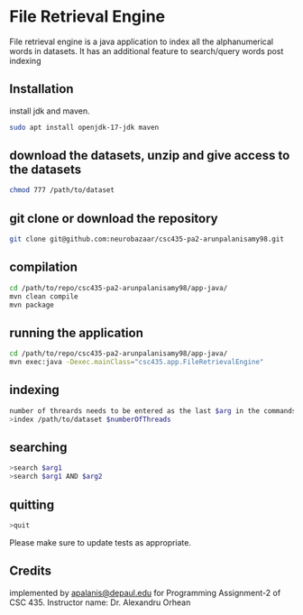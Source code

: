 # File Retrieval Engine

File retrieval engine is a java application to index all the alphanumerical words in datasets. It has an additional feature to search/query words post indexing

## Installation

install jdk and maven.

```bash
sudo apt install openjdk-17-jdk maven
```




## download the datasets, unzip and give access to the datasets

```bash
chmod 777 /path/to/dataset 
```

## git clone or download the repository
```bash
git clone git@github.com:neurobazaar/csc435-pa2-arunpalanisamy98.git
```

## compilation

```bash
cd /path/to/repo/csc435-pa2-arunpalanisamy98/app-java/
mvn clean compile
mvn package
```

## running the application
```bash
cd /path/to/repo/csc435-pa2-arunpalanisamy98/app-java/
mvn exec:java -Dexec.mainClass="csc435.app.FileRetrievalEngine"
```

## indexing
```bash
number of threards needs to be entered as the last $arg in the commands else, it will give a stdout "Invalid command"
>index /path/to/dataset $numberOfThreads
```

## searching
```bash
>search $arg1
>search $arg1 AND $arg2
```

## quitting
```bash
>quit
```

Please make sure to update tests as appropriate.

## Credits

implemented by apalanis@depaul.edu for Programming Assignment-2 of CSC 435.
Instructor name: Dr. Alexandru Orhean